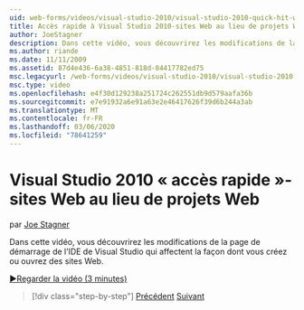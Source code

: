 ```yaml
---
uid: web-forms/videos/visual-studio-2010/visual-studio-2010-quick-hit-websites-instead-of-web-projects
title: Accès rapide à Visual Studio 2010-sites Web au lieu de projets Web | Microsoft Docs
author: JoeStagner
description: Dans cette vidéo, vous découvrirez les modifications de la page de démarrage de l’IDE de Visual Studio qui affectent la façon dont vous créez ou ouvrez des sites Web.
ms.author: riande
ms.date: 11/11/2009
ms.assetid: 87d4e436-6a38-4851-818d-84417782ed75
msc.legacyurl: /web-forms/videos/visual-studio-2010/visual-studio-2010-quick-hit-websites-instead-of-web-projects
msc.type: video
ms.openlocfilehash: e4f30d129238a251724c262551db9d579aafa36b
ms.sourcegitcommit: e7e91932a6e91a63e2e46417626f39d6b244a3ab
ms.translationtype: MT
ms.contentlocale: fr-FR
ms.lasthandoff: 03/06/2020
ms.locfileid: "78641259"
---
```

# <a name="visual-studio-2010-quick-hit---websites-instead-of-web-projects"></a>Visual Studio 2010 « accès rapide »-sites Web au lieu de projets Web

par [Joe Stagner](https://github.com/JoeStagner)

Dans cette vidéo, vous découvrirez les modifications de la page de démarrage de l’IDE de Visual Studio qui affectent la façon dont vous créez ou ouvrez des sites Web. 

[&#9654;Regarder la vidéo (3 minutes)](https://channel9.msdn.com/Blogs/ASP-NET-Site-Videos/visual-studio-2010-quick-hit-websites-instead-of-web-projects)

> [!div class="step-by-step"]
> [Précédent](visual-studio-2010-quick-hit-new-multi-targeting.md)
> [Suivant](visual-studio-2010-quick-hit-snippets-intellisense.md)
